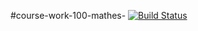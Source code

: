 #course-work-100-mathes-
[![Build Status](https://travis-ci.org/ser2400/course-work-100-mathes-.svg?branch=master)](https://travis-ci.org/ser2400/course-work-100-mathes-)
